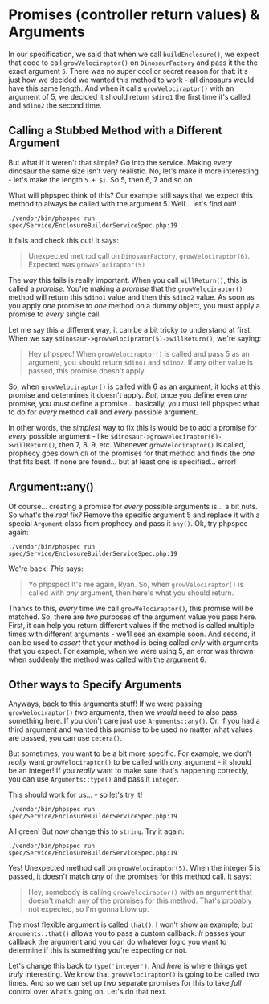 # Promises (controller return values) & Arguments

In our specification, we said that when we call `buildEnclosure()`, we expect that
code to call `growVelociraptor()` on `DinosaurFactory` and pass it the the exact
argument `5`. There was no super cool or secret reason for that: it's just how we
decided we wanted this method to work - all dinosaurs would have this same length.
And when it calls `growVelociraptor()` with an argument of 5, we decided it should
return `$dino1` the first time it's called and `$dino2` the second time.

## Calling a Stubbed Method with a Different Argument

But what if it weren't that simple? Go into the service. Making *every* dinosaur
the same size isn't very realistic. No, let's make it more interesting - let's
make the length `5 + $i`. So 5, then 6, 7 and so on.

What will phpspec think of this? Our example still says that we expect this method
to always be called with the argument 5. Well... let's find out!

```terminal-silent
./vendor/bin/phpspec run spec/Service/EnclosureBuilderServiceSpec.php:19
```

It fails and check this out! It says:

> Unexpected method call on `DinosaurFactory`, `growVelociraptor(6)`. Expected
> was `growVelociraptor(5)`

The *way* this fails is really important. When you call `willReturn()`, this is
called a *promise*. You're making a *promise* that the `growVelociraptor()` method
will return this `$dino1` value and then this `$dino2` value. As soon as you apply
*one* promise to *one* method on a dummy object, you must apply a promise to *every*
single call.

Let me say this a different way, it can be a bit tricky to understand at first.
When we say `$dinosaur->growVelociprator(5)->willReturn()`, we're saying:

> Hey phpspec! When `growVelociraptor()` is called and pass 5 as an argument,
> you should return `$dino1` and `$dino2`. If any other value is passed, this
> promise doesn't apply.

So, when `growVelociraptor()` is called with 6 as an argument, it looks at this
promise and determines it doesn't apply. *But*, once you define even *one* promise,
you *must* define a promise... basically, you must tell phpspec what to do for
*every* method call and *every* possible argument.

In other words, the *simplest* way to fix this is would be to add a promise for
*every* possible argument - like `$dinosaur->growVelociraptor(6)->willReturn()`,
then 7, 8, 9, etc. Whenever `growVelociraptor()` is called, prophecy goes down
*all* of the promises for that method and finds the *one* that fits best. If none
are found... but at least one is specified... error!

## Argument::any()

Of course... creating a promise for *every* possible arguments is... a bit nuts.
So what's the *real* fix? Remove the specific argument 5 and replace it with a
special `Argument` class from prophecy and pass it `any()`. Ok, try phpspec again:

```terminal-silent
./vendor/bin/phpspec run spec/Service/EnclosureBuilderServiceSpec.php:19
```

We're back! *This* says:

> Yo phpspec! It's me again, Ryan. So, when `growVelociraptor()` is called with
> *any* argument, then here's what you should return.

Thanks to this, *every* time we call `growVelociraptor()`, this promise will be
matched. So, there are *two* purposes of the argument value you pass here. First,
it can help you return different values if the method is called multiple times
with different arguments - we'll see an example soon. And second, it can be used
to *assert* that your method is being called *only* with arguments that you expect.
For example, when we were using 5, an error was thrown when suddenly the method
was called with the argument 6.

## Other ways to Specify Arguments

Anyways, back to this arguments stuff! If we were passing `growVelociraptor()`
*two* arguments, then we *would* need to also pass something here. If you don't
care just use `Arguments::any()`. Or, if you had a third argument and wanted this
promise to be used no matter what values are passed, you can use `cetera()`.

But sometimes, you want to be a bit more specific. For example, we don't *really*
want `growVelociraptor()` to be called with *any* argument - it should be an
integer! If you *really* want to make sure that's happening correctly, you can
use `Arguments::type()` and pass it `integer`.

This should work for us... - so let's try it!

```terminal-silent
./vendor/bin/phpspec run spec/Service/EnclosureBuilderServiceSpec.php:19
```

All green! But *now* change this to `string`. Try it again:

```terminal-silent
./vendor/bin/phpspec run spec/Service/EnclosureBuilderServiceSpec.php:19
```

Yes! Unexpected method call on `growVelociraptor(5)`. When the integer 5 is passed,
it doesn't match *any* of the promises for this method call. It says:

> Hey, somebody is calling `growVelociraptor()` with an argument that doesn't
> match any of the promises for this method. That's probably not expected, so
> I'm gonna blow up.

The most flexible argument is called `that()`. I won't show an example, but
`Arguments::that()` allows you to pass a custom callback. *It* passes your callback
the argument and you can do whatever logic you want to determine if this is something
you're expecting or not.

Let's change this back to `type('integer')`. And *here* is where things get *truly*
interesting. We know that `growVelociraptor()` is going to be called two times.
And so we can set up *two* separate promises for this to take *full* control over
what's going on. Let's do that next.
